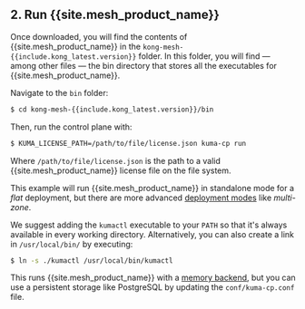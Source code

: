 <!-- Shared between Mesh installation topics: Ubuntu, Amazon Linux, RedHat, Debian, MacOS, CentOS -->
## 2. Run {{site.mesh_product_name}}

Once downloaded, you will find the contents of {{site.mesh_product_name}} in the `kong-mesh-{{include.kong_latest.version}}` folder. In this folder, you will find &mdash; among other files &mdash; the bin directory that stores all the executables for {{site.mesh_product_name}}.

Navigate to the `bin` folder:

```sh
$ cd kong-mesh-{{include.kong_latest.version}}/bin
```

Then, run the control plane with:

```sh
$ KUMA_LICENSE_PATH=/path/to/file/license.json kuma-cp run
```

Where `/path/to/file/license.json` is the path to a valid
{{site.mesh_product_name}} license file on the file system.

This example will run {{site.mesh_product_name}} in standalone mode for a _flat_
deployment, but there are more advanced [deployment modes](https://kuma.io/docs/latest/documentation/deployments/)
like _multi-zone_.

We suggest adding the `kumactl` executable to your `PATH` so that it's always
available in every working directory. Alternatively, you can also create a link
in `/usr/local/bin/` by executing:

```sh
$ ln -s ./kumactl /usr/local/bin/kumactl
```

This runs {{site.mesh_product_name}} with a [memory backend](https://kuma.io/docs/latest/documentation/backends/), 
but you can use a persistent storage like PostgreSQL by updating the `conf/kuma-cp.conf` file.
